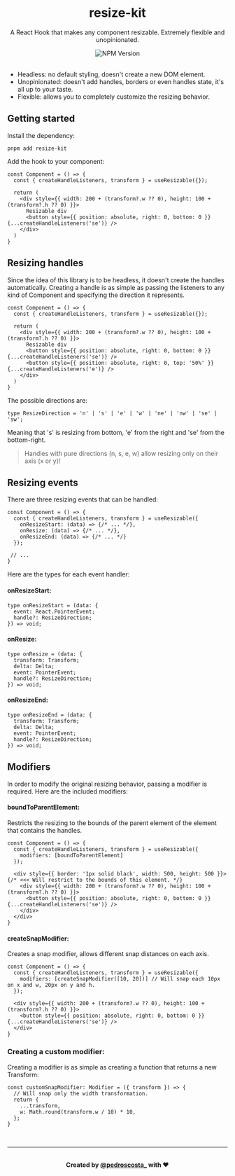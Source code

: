 <div align="center">

# resize-kit
A React Hook that makes any component resizable. Extremely flexible and unopinionated.

<img alt="NPM Version" src="https://img.shields.io/npm/v/resize-kit">
</div>
<br>


- Headless: no default styling, doesn't create a new DOM element.
- Unopinionated: doesn't add handles, borders or even handles state, it's all up to your taste.
- Flexible: allows you to completely customize the resizing behavior.

## Getting started

Install the dependency:

```shell
pnpm add resize-kit
```

Add the hook to your component:

```tsx
const Component = () => {
  const { createHandleListeners, transform } = useResizable({});

  return (
    <div style={{ width: 200 + (transform?.w ?? 0), height: 100 + (transform?.h ?? 0) }}>
      Resizable div
      <button style={{ position: absolute, right: 0, bottom: 0 }} {...createHandleListeners('se')} />
    </div>
  )
}
```

## Resizing handles

Since the idea of this library is to be headless, it doesn't create the handles automatically. Creating a handle is as simple as passing the listeners to any kind of Component and specifying the direction it represents.

```tsx
const Component = () => {
  const { createHandleListeners, transform } = useResizable({});

  return (
    <div style={{ width: 200 + (transform?.w ?? 0), height: 100 + (transform?.h ?? 0) }}>
      Resizable div
      <button style={{ position: absolute, right: 0, bottom: 0 }} {...createHandleListeners('se')} />
      <button style={{ position: absolute, right: 0, top: '50%' }} {...createHandleListeners('e')} />
    </div>
  )
}
```

The possible directions are:

```tsx
type ResizeDirection = 'n' | 's' | 'e' | 'w' | 'ne' | 'nw' | 'se' | 'sw';
```

Meaning that 's' is resizing from bottom, 'e' from the right and 'se' from the bottom-right.

> Handles with pure directions (n, s, e, w) allow resizing only on their axis (x or y)!


## Resizing events

There are three resizing events that can be handled:

```tsx
const Component = () => {
  const { createHandleListeners, transform } = useResizable({
    onResizeStart: (data) => {/* ... */},
    onResize: (data) => {/* ... */},
    onResizeEnd: (data) => {/* ... */}
  });

 // ...
}
```

Here are the types for each event handler:

#### onResizeStart:

```tsx
type onResizeStart = (data: {
  event: React.PointerEvent;
  handle?: ResizeDirection;
}) => void;
```

#### onResize:

```tsx
type onResize = (data: {
  transform: Transform;
  delta: Delta;
  event: PointerEvent;
  handle?: ResizeDirection;
}) => void;
```

#### onResizeEnd:

```tsx
type onResizeEnd = (data: {
  transform: Transform;
  delta: Delta;
  event: PointerEvent;
  handle?: ResizeDirection;
}) => void;
```

## Modifiers

In order to modify the original resizing behavior, passing a modifier is required. Here are the included modifiers:

#### boundToParentElement:

Restricts the resizing to the bounds of the parent element of the element that contains the handles.

```tsx
const Component = () => {
  const { createHandleListeners, transform } = useResizable({
    modifiers: [boundToParentElement]
  });

  <div style={{ border: '1px solid black', width: 500, height: 500 }}> {/* <<< Will restrict to the bounds of this element. */}
    <div style={{ width: 200 + (transform?.w ?? 0), height: 100 + (transform?.h ?? 0) }}>
      <button style={{ position: absolute, right: 0, bottom: 0 }} {...createHandleListeners('se')} />
    </div>
  </div>
}
```

#### createSnapModifier:

Creates a snap modifier, allows different snap distances on each axis.

```tsx
const Component = () => {
  const { createHandleListeners, transform } = useResizable({
    modifiers: [createSnapModifier([10, 20])] // Will snap each 10px on x and w, 20px on y and h.
  });

  <div style={{ width: 200 + (transform?.w ?? 0), height: 100 + (transform?.h ?? 0) }}>
    <button style={{ position: absolute, right: 0, bottom: 0 }} {...createHandleListeners('se')} />
  </div>
}
```

### Creating a custom modifier:

Creating a modifier is as simple as creating a function that returns a new Transform:

```tsx
const customSnapModifier: Modifier = ({ transform }) => {
  // Will snap only the width transformation.
  return {
    ...transform,
    w: Math.round(transform.w / 10) * 10,
  };
}
```

<br>

---

<br>
<div align="center">
<b>Created by <a href="https://x.com/pedroscosta_">@pedroscosta_</a> with ❤️</b>
</div>
